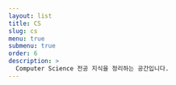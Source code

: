 ```yaml
---
layout: list
title: CS
slug: cs
menu: true
submenu: true
order: 6
description: >
  Computer Science 전공 지식을 정리하는 공간입니다. 
---
```

